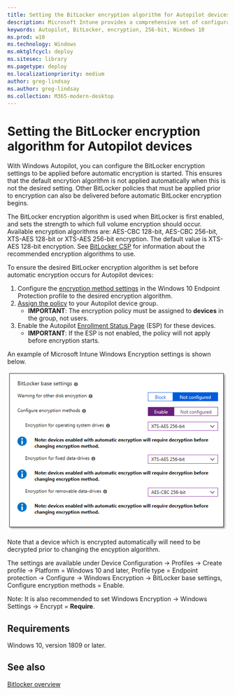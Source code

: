```yaml
---
title: Setting the BitLocker encryption algorithm for Autopilot devices
description: Microsoft Intune provides a comprehensive set of configuration options to manage BitLocker on Windows 10 devices. 
keywords: Autopilot, BitLocker, encryption, 256-bit, Windows 10
ms.prod: w10
ms.technology: Windows
ms.mktglfcycl: deploy
ms.sitesec: library
ms.pagetype: deploy
ms.localizationpriority: medium
author: greg-lindsay
ms.author: greg-lindsay
ms.collection: M365-modern-desktop
---
```


# Setting the BitLocker encryption algorithm for Autopilot devices

With Windows Autopilot, you can configure the BitLocker encryption settings to be applied before automatic encryption is started. This ensures that the default encrytion algorithm is not applied automatically when this is not the desired setting. Other BitLocker policies that must be applied prior to encryption can also be delivered before automatic BitLocker encryption begins. 

The BitLocker encryption algorithm is used when BitLocker is first enabled, and sets the strength to which full volume encryption should occur. Available encryption algorithms are: AES-CBC 128-bit, AES-CBC 256-bit, XTS-AES 128-bit or XTS-AES 256-bit encryption. The default value is XTS-AES 128-bit encryption. See [BitLocker CSP](https://docs.microsoft.com/en-us/windows/client-management/mdm/bitlocker-csp) for information about the recommended encryption algorithms to use.

To ensure the desired BitLocker encryption algorithm is set before automatic encryption occurs for Autopilot devices:

1. Configure the [encryption method settings](https://docs.microsoft.com/intune/endpoint-protection-windows-10#windows-encryption) in the Windows 10 Endpoint Protection profile to the desired encryption algorithm. 
2. [Assign the policy](https://docs.microsoft.com/intune/device-profile-assign) to your Autopilot device group. 
    - **IMPORTANT**: The encryption policy must be assigned to **devices** in the group, not users.
3. Enable the Autopilot [Enrollment Status Page](https://docs.microsoft.com/windows/deployment/windows-autopilot/enrollment-status) (ESP) for these devices. 
    - **IMPORTANT**: If the ESP is not enabled, the policy will not apply before encryption starts.

An example of Microsoft Intune Windows Encryption settings is shown below.

   ![BitLocker encryption settings](images/bitlocker-encryption.png)

Note that a device which is encrypted automatically will need to be decrypted prior to changing the encyption algorithm.

The settings are available under Device Configuration -> Profiles -> Create profile -> Platform = Windows 10 and later, Profile type = Endpoint protection -> Configure -> Windows Encryption -> BitLocker base settings, Configure encryption methods = Enable.

Note: It is also recommended to set Windows Encryption -> Windows Settings -> Encrypt = **Require**.

## Requirements

Windows 10, version 1809 or later.

## See also

[Bitlocker overview](https://docs.microsoft.com/en-us/windows/security/information-protection/bitlocker/bitlocker-overview)